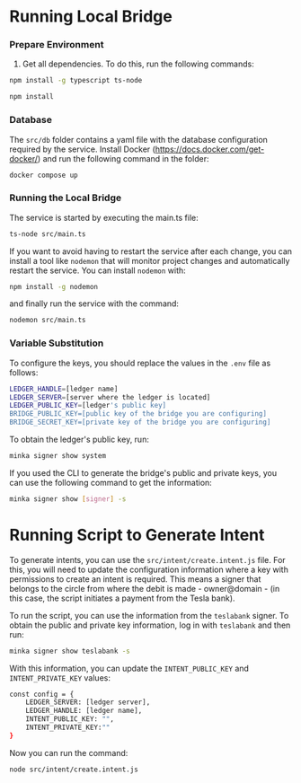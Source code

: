 # Running Local Bridge
### Prepare Environment
1. Get all dependencies. To do this, run the following commands:

```bash
npm install -g typescript ts-node
```
```bash
npm install
```

### Database
The `src/db` folder contains a yaml file with the database configuration required by the service. Install Docker (https://docs.docker.com/get-docker/) and run the following command in the folder:

```bash
docker compose up
``` 
### Running the Local Bridge 

The service is started by executing the main.ts file:
```bash
ts-node src/main.ts
``` 
If you want to avoid having to restart the service after each change, you can install a tool like `nodemon` that will monitor project changes and automatically restart the service. You can install `nodemon` with:
```bash
npm install -g nodemon
```

and finally run the service with the command:
```bash
nodemon src/main.ts
```

### Variable Substitution
To configure the keys, you should replace the values in the `.env` file as follows:

```bash
LEDGER_HANDLE=[ledger name]
LEDGER_SERVER=[server where the ledger is located]
LEDGER_PUBLIC_KEY=[ledger's public key] 
BRIDGE_PUBLIC_KEY=[public key of the bridge you are configuring]
BRIDGE_SECRET_KEY=[private key of the bridge you are configuring]
```

To obtain the ledger's public key, run:
```bash
minka signer show system
```
If you used the CLI to generate the bridge's public and private keys, you can use the following command to get the information:
```bash
minka signer show [signer] -s
```

# Running Script to Generate Intent

To generate intents, you can use the `src/intent/create.intent.js` file. For this, you will need to update the configuration information where a key with permissions to create an intent is required. This means a signer that belongs to the circle from where the debit is made - owner@domain - (in this case, the script initiates a payment from the Tesla bank).

To run the script, you can use the information from the `teslabank` signer. To obtain the public and private key information, log in with `teslabank` and then run:

```bash
minka signer show teslabank -s
```
With this information, you can update the `INTENT_PUBLIC_KEY` and `INTENT_PRIVATE_KEY` values:
```bash
const config = {
    LEDGER_SERVER: [ledger server],
    LEDGER_HANDLE: [ledger name],
    INTENT_PUBLIC_KEY: "",
    INTENT_PRIVATE_KEY:""
}
```
Now you can run the command:
```bash
node src/intent/create.intent.js
```
